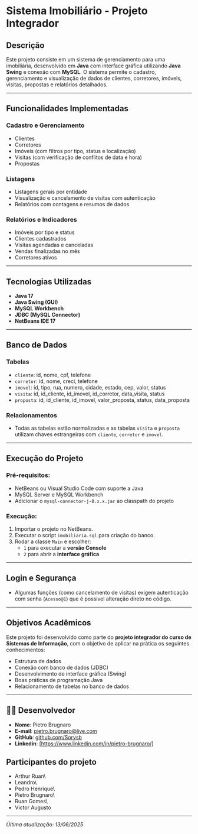 
#  Sistema Imobiliário - Projeto Integrador

##  Descrição
Este projeto consiste em um sistema de gerenciamento para uma imobiliária, desenvolvido em **Java** com interface gráfica utilizando **Java Swing** e conexão com **MySQL**. O sistema permite o cadastro, gerenciamento e visualização de dados de clientes, corretores, imóveis, visitas, propostas e relatórios detalhados.

---

##  Funcionalidades Implementadas

###  Cadastro e Gerenciamento
- Clientes
- Corretores
- Imóveis (com filtros por tipo, status e localização)
- Visitas (com verificação de conflitos de data e hora)
- Propostas

###  Listagens
- Listagens gerais por entidade
- Visualização e cancelamento de visitas com autenticação
- Relatórios com contagens e resumos de dados

###  Relatórios e Indicadores
- Imóveis por tipo e status
- Clientes cadastrados
- Visitas agendadas e canceladas
- Vendas finalizadas no mês
- Corretores ativos

---

## Tecnologias Utilizadas
- **Java 17**
- **Java Swing (GUI)**
- **MySQL Workbench**
- **JDBC (MySQL Connector)**
- **NetBeans IDE 17**

---

## Banco de Dados

### Tabelas
- `cliente`: id, nome, cpf, telefone
- `corretor`: id, nome, creci, telefone
- `imovel`: id, tipo, rua, numero, cidade, estado, cep, valor, status
- `visita`: id, id_cliente, id_imovel, id_corretor, data_visita, status
- `proposta`: id, id_cliente, id_imovel, valor_proposta, status, data_proposta

### Relacionamentos
- Todas as tabelas estão normalizadas e as tabelas `visita` e `proposta` utilizam chaves estrangeiras com `cliente`, `corretor` e `imovel`.

---

##  Execução do Projeto

###  Pré-requisitos:
- NetBeans ou Visual Studio Code com suporte a Java
- MySQL Server e MySQL Workbench
- Adicionar o `mysql-connector-j-8.x.x.jar` ao classpath do projeto

### Execução:
1. Importar o projeto no NetBeans.
2. Executar o script `imobiliaria.sql` para criação do banco.
3. Rodar a classe `Main` e escolher:
   - `1` para executar a **versão Console**
   - `2` para abrir a **interface gráfica**

---

##  Login e Segurança
- Algumas funções (como cancelamento de visitas) exigem autenticação com senha (`Acesso@1`) que é possivel alteração direto no código.

---

## Objetivos Acadêmicos
Este projeto foi desenvolvido como parte do **projeto integrador do curso de Sistemas de Informação**, com o objetivo de aplicar na prática os seguintes conhecimentos:
- Estrutura de dados
- Conexão com banco de dados (JDBC)
- Desenvolvimento de interface gráfica (Swing)
- Boas práticas de programação Java
- Relacionamento de tabelas no banco de dados

---

## 👨‍💻 Desenvolvedor
- **Nome**: Pietro Brugnaro
- **E-mail**: pietro.brugnaro@live.com
- **GitHub**: [github.com/Sorysb](https://github.com/Sorysb)
- **Linkedin**: [https://www.linkedin.com/in/pietro-brugnaro/]

## Participantes do projeto

-   Arthur Ruan\
-   Leandro\
-   Pedro Henrique\
-   Pietro Brugnaro\
-   Ruan Gomes\
-   Victor Augusto
---

*Última atualização: 13/06/2025*
